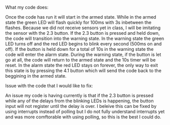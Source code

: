 What my code does:

Once the code has run it will start in the armed state. While in the armed state the green LED will flash quickly for 100ms with 3s inbetween the flashes.
Because we did not receive sensors yet in class, I will be imitating the sensor with the 2.3 button.
If the 2.3 button is pressed and held down, the code will transition into the warning state.
In the warning state the green LED turns off and the red LED begins to blink every second (500ms on and off). If the button is held down for a total of 10s in the warning state the code will enter the alarm state. During the warning state, if the button is let go at all, the code will return to the armed state and the 10s timer will be reset.
In the alarm state the red LED stays on forever, the only way to exit this state is by pressing the 4.1 button which will send the code back to the beggining in the armed state.

Issue with the code that I would like to fix:

An issue my code is having currently is that if the 2.3 button is pressed while any of the delays from the blinking LEDs is happening, the button input will not register until the delay is over.
I beleive this can be fixed by using interrupts instead of polling but I do not fully understand interrupts yet and was more comftorable with using polling, so this is the best I could do.
